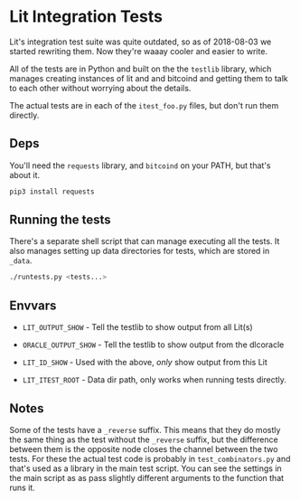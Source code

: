 # Lit Integration Tests

Lit's integration test suite was quite outdated, so as of 2018-08-03 we started
rewriting them.  Now they're waaay cooler and easier to write.

All of the tests are in Python and built on the the `testlib` library, which
manages creating instances of lit and and bitcoind and getting them to talk to
each other without worrying about the details.

The actual tests are in each of the `itest_foo.py` files, but don't run them
directly.

## Deps

You'll need the `requests` library, and `bitcoind` on your PATH, but that's
about it.

```sh
pip3 install requests
```

## Running the tests

There's a separate shell script that can manage executing all the tests.  It
also manages setting up data directories for tests, which are stored in `_data`.

```sh
./runtests.py <tests...>
```

## Envvars

* `LIT_OUTPUT_SHOW` - Tell the testlib to show output from all Lit(s)

* `ORACLE_OUTPUT_SHOW` - Tell the testlib to show output from the dlcoracle

* `LIT_ID_SHOW` - Used with the above, *only* show output from this Lit

* `LIT_ITEST_ROOT` - Data dir path, only works when running tests directly.

## Notes

Some of the tests have a `_reverse` suffix.  This means that they do mostly the
same thing as the test without the `_reverse` suffix, but the difference between
them is the opposite node closes the channel between the two tests.  For these
the actual test code is probably in `test_combinators.py` and that's used as a
library in the main test script.  You can see the settings in the main script as
as pass slightly different arguments to the function that runs it.
